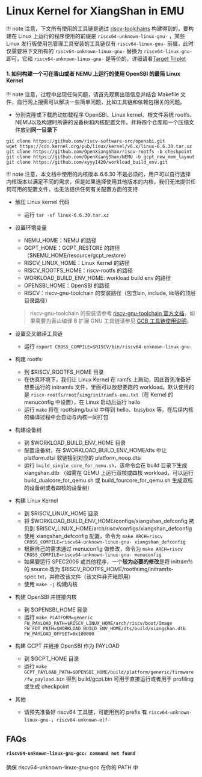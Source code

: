 # Linux Kernel for XiangShan in EMU

!!! note
    注意，下文所有使用的工具链是通过 [riscv-toolchains](https://github.com/riscv-collab/riscv-gnu-toolchain) 构建得到的，要构建在 Linux 上运行的程序使用的前缀是 `riscv64-unknown-linux-gnu-` ，某些 Linux 发行版使用包管理工具安装的工具链仅有 `riscv64-linux-gnu-` 前缀，此时仅需要将下文所有的 `riscv64-unknown-linux-gnu-` 替换为 `riscv64-linux-gnu-` 即可，它和 `riscv64-unknown-linux-gnu-` 是等价的，详细请看[Target Triplet](https://wiki.osdev.org/Target_Triplet)

#### 1. 如何构建一个可在香山或者 NEMU 上运行的使用 OpenSBI 的最简 Linux Kernel

!!! note
    注意，过程中出现任何问题，请首先观察出错信息并结合 Makefile 文件，自行网上搜索可以解决一些简单问题，比如工具链和依赖包相关的问题。

- 分别克隆或下载启动加载程序 OpenSBI、Linux kernel、根文件系统 rootfs、NEMU以及构建时所需的设备树和内核配置文件。并将四个仓库和一个压缩文件放到**同一目录下**
```shell
git clone https://github.com/riscv-software-src/opensbi.git
wget https://cdn.kernel.org/pub/linux/kernel/v6.x/linux-6.6.30.tar.xz
git clone https://github.com/OpenXiangShan/riscv-rootfs -b checkpoint
git clone https://github.com/OpenXiangShan/NEMU -b gcpt_new_mem_layout
git clone https://github.com/xyyy1420/workload_build_env.git
```
!!! note
    注意，本文档中使用的内核版本 6.6.30 不是必须的，用户可以自行选择内核版本以满足不同的需求，但是如果选择使用其他版本的内核，我们无法提供任何可用的配置文件，也无法提供任何有关配置方面的支持

- 解压 Linux kernel 代码
    - 运行 ```tar -xf linux-6.6.30.tar.xz```

- 设置环境变量
    - NEMU_HOME：NEMU 的路径
    - GCPT_HOME：GCPT_RESTORE 的路径（$NEMU_HOME/resource/gcpt_restore）
    - RISCV_LINUX_HOME：Linux Kernel 的路径
    - RISCV_ROOTFS_HOME：riscv-rootfs 的路径
    - WORKLOAD_BUILD_ENV_HOME: workload build env 的路径
    - OPENSBI_HOME：OpenSBI 的路径
    - RISCV：riscv-gnu-toolchain 的安装路径（包含bin, include, lib等的顶层目录路径）
    > riscv-gnu-toolchain 的安装请参考 [riscv-gnu-toolchain 官方文档](https://github.com/riscv-collab/riscv-gnu-toolchain)，如果需要为香山编译 B 扩展 GNU 工具链请参见 [GCB 工具链使用说明](../compiler/gnu_toolchain.md)。

- 设置交叉编译工具链
    - 运行 ```export CROSS_COMPILE=$RISCV/bin/riscv64-unknown-linux-gnu-```

- 构建 rootfs
    - 到 $RISCV_ROOTFS_HOME 目录
    - 在仿真环境下，我们让 Linux Kernel 在 ramfs 上启动，因此首先准备好想要运行的 initramfs 文件，里面可以放想要跑的 workload。默认使用的是 `riscv-rootfs/rootfsimg/initramfs-emu.txt`（在 Kernel 的 menuconfig 中设置），在 Linux 启动后运行 hello
    - 运行 ```make``` 将在 rootfsimg/build 中得到 hello、busybox 等，在后续内核的编译过程中会自动与内核一同打包

- 构建设备树
    - 到 $WORKLOAD_BUILD_ENV_HOME 目录
    - 配置设备树，在 $WORKLOAD_BUILD_ENV_HOME/dts 中让 platform.dtsi 软链接到对应的 platform_noop.dtsi
    - 运行 ```build_single_core_for_nemu.sh```，该命令会在 build 目录下生成 xiangshan.dtb （如需在 QEMU 上运行双核或四核 workload，可以运行 build_dualcore_for_qemu.sh 或 build_fourcore_for_qemu.sh 生成双核的设备树或者四核的设备树）

- 构建 Linux Kernel
    - 到 $RISCV_LINUX_HOME 目录
    - 将 $WORKLOAD_BUILD_ENV_HOME/configs/xiangshan_defconfig 拷贝到 $RISCV_LINUX_HOME/arch/riscv/configs/xiangshan_defconfig
    - 使用 xiangshan_defconfig 配置，命令为 ```make ARCH=riscv CROSS_COMPILE=riscv64-unknown-linux-gnu- xiangshan_defconfig```
    - 根据自己的需求通过 menuconfig 做修改，命令为 ```make ARCH=riscv CROSS_COMPILE=riscv64-unknown-linux-gnu- menuconfig```
    - 如果要运行 SPEC2006 或其他程序，一个**较为必要的修改**是将 initramfs 的 source 改为 $RISCV_ROOTFS_HOME/rootfsimg/initramfs-spec.txt，并修改该文件（该文件非开箱即用）
    - 使用 ```make -j``` 构建内核

- 构建 OpenSBI 并链接内核
    - 到 $OPENSBI_HOME 目录
    - 运行 `make PLATFORM=generic FW_PAYLOAD_PATH=$RISCV_LINUX_HOME/arch/riscv/boot/Image FW_FDT_PATH=$WORKLOAD_BUILD_ENV_HOME/dts/build/xiangshan.dtb FW_PAYLOAD_OFFSET=0x100000`

- 构建 GCPT 并链接 OpenSBI 作为 PAYLOAD
    - 到 $GCPT_HOME 目录
    - 运行 ```make GCPT_PAYLOAD_PATH=$OPENSBI_HOME/build/platform/generic/firmware/fw_payload.bin``` 得到 build/gcpt.bin 可用于直接运行或者用于 profiling 或生成 checkpoint

- 其他
    - 请预先准备好 riscv64 工具链，可能用到的 prefix 有 `riscv64-unknown-linux-gnu-`，`riscv64-unknown-elf-`

## FAQs

#### `riscv64-unknown-linux-gnu-gcc: command not found`

确保 riscv64-unknown-linux-gnu-gcc 在你的 PATH 中